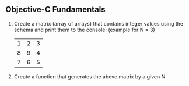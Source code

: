 ## Objective-C Fundamentals

1. Create a matrix (array of arrays) that contains integer values using the schema and print them to the console: (example for N = 3)

    <table>
        <tr>
            <td>1</td>
            <td>2</td>
            <td>3</td>
        </tr>
        <tr>
            <td>8</td>
            <td>9</td>
            <td>4</td>
        </tr>
        <tr>
            <td>7</td>
            <td>6</td>
            <td>5</td>
        </tr>
    </table>

2. Create a function that generates the above matrix by a given N.
